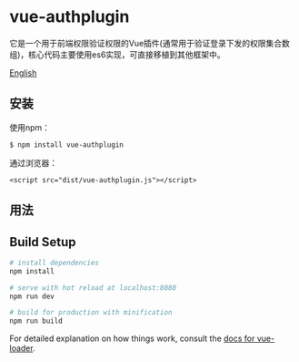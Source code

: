 # vue-authplugin
它是一个用于前端权限验证权限的Vue插件(通常用于验证登录下发的权限集合数组)，核心代码主要使用es6实现，可直接移植到其他框架中。

[English](./README_EN.md)

## 安装
使用npm：
```
$ npm install vue-authplugin
```
通过浏览器：
```
<script src="dist/vue-authplugin.js"></script>
```

## 用法


## Build Setup

``` bash
# install dependencies
npm install

# serve with hot reload at localhost:8080
npm run dev

# build for production with minification
npm run build
```

For detailed explanation on how things work, consult the [docs for vue-loader](http://vuejs.github.io/vue-loader).

